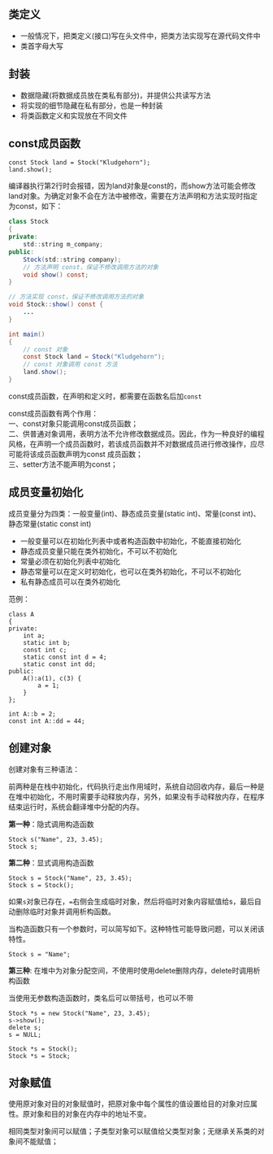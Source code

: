 ## 类定义
- 一般情况下，把类定义(接口)写在头文件中，把类方法实现写在源代码文件中  
- 类首字母大写  

## 封装
- 数据隐藏(将数据成员放在类私有部分)，并提供公共读写方法  
- 将实现的细节隐藏在私有部分，也是一种封装
- 将类函数定义和实现放在不同文件

## const成员函数
```
const Stock land = Stock("Kludgehorn");
land.show();
```
编译器执行第2行时会报错，因为land对象是const的，而show方法可能会修改land对象。为确定对象不会在方法中被修改，需要在方法声明和方法实现时指定为const，如下：  
``` java
class Stock
{
private:
    std::string m_company;
public:
    Stock(std::string company);
    // 方法声明 const，保证不修改调用方法的对象
    void show() const;
}

// 方法实现 const，保证不修改调用方法的对象
void Stock::show() const {
    ...
}

int main()
{
    // const 对象
    const Stock land = Stock("Kludgehorn");
    // const 对象调用 const 方法
    land.show();
}
```

const成员函数，在声明和定义时，都需要在函数名后加`const`  

const成员函数有两个作用：  
一、const对象只能调用const成员函数；  
二、供普通对象调用，表明方法不允许修改数据成员。因此，作为一种良好的编程风格，在声明一个成员函数时，若该成员函数并不对数据成员进行修改操作，应尽可能将该成员函数声明为const 成员函数；  
三、setter方法不能声明为const；  

## 成员变量初始化

成员变量分为四类：一般变量(int)、静态成员变量(static int)、常量(const int)、静态常量(static const int)  

- 一般变量可以在初始化列表中或者构造函数中初始化，不能直接初始化
- 静态成员变量只能在类外初始化，不可以不初始化
- 常量必须在初始化列表中初始化
- 静态常量可以在定义时初始化，也可以在类外初始化，不可以不初始化
- 私有静态成员可以在类外初始化

范例：

```
class A
{
private:
    int a;
    static int b;
    const int c;
    static const int d = 4;
    static const int dd;
public:
    A():a(1), c(3) {
        a = 1;
    }
};

int A::b = 2;
const int A::dd = 44;
```

## 创建对象

创建对象有三种语法：  

前两种是在栈中初始化，代码执行走出作用域时，系统自动回收内存，最后一种是在堆中初始化，不用时需要手动释放内存，另外，如果没有手动释放内存，在程序结束运行时，系统会翻译堆中分配的内存。  

**第一种**：隐式调用构造函数  
```
Stock s("Name", 23, 3.45);
Stock s;
```

**第二种**：显式调用构造函数  
```
Stock s = Stock("Name", 23, 3.45);
Stock s = Stock();
```
如果`s`对象已存在，`=`右侧会生成临时对象，然后将临时对象内容赋值给s，最后自动删除临时对象并调用析构函数。

当构造函数只有一个参数时，可以简写如下。这种特性可能导致问题，可以关闭该特性。
```
Stock s = "Name";
```

**第三种**:
在堆中为对象分配空间，不使用时使用delete删除内存，delete时调用析构函数  

当使用无参数构造函数时，类名后可以带括号，也可以不带  
```
Stock *s = new Stock("Name", 23, 3.45);
s->show();
delete s;
s = NULL;

Stock *s = Stock();
Stock *s = Stock;
```

## 对象赋值
使用原对象对目的对象赋值时，把原对象中每个属性的值设置给目的对象对应属性。原对象和目的对象在内存中的地址不变。  

相同类型对象间可以赋值；子类型对象可以赋值给父类型对象；无继承关系类的对象间不能赋值；  
